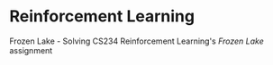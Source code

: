 # Reinforcement Learning
Frozen Lake - Solving CS234 Reinforcement Learning's *Frozen Lake* assignment
